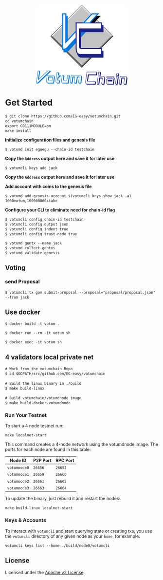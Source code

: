 <p align="center">
  <img src="./votum-logo.png" width="300">
</p>

# Get Started

```
$ git clone https://github.com/EG-easy/votumchain.git
cd votumchain
export GO111MODULE=on
make install
```

**Initialize configuration files and genesis file**
```
$ votumd init eguegu --chain-id testchain
```

**Copy the `Address` output here and save it for later use**
```
$ votumcli keys add jack
```

**Copy the `Address` output here and save it for later use**


**Add account with coins to the genesis file**

```
$ votumd add-genesis-account $(votumcli keys show jack -a) 1000votum,100000000stake
```


**Configure your CLI to eliminate need for chain-id flag**

```
$ votumcli config chain-id testchain
$ votumcli config output json
$ votumcli config indent true
$ votumcli config trust-node true
```

```
$ votumd gentx --name jack
$ votumd collect-gentxs
$ votumd validate-genesis
```


## Voting

### send Proposal 
```
$ votumcli tx gov submit-proposal --proposal="proposal/proposal.json" --from jack
```

## Use docker

```
$ docker build -t votum .
```

```
$ docker run --rm -it votum sh
```

```
$ docker exec -it votum sh
```

## 4 validators local private net

```
# Work from the votumchain Repo
$ cd $GOPATH/src/github.com/EG-easy/votumchain

# Build the linux binary in ./build
$ make build-linux

# Build votumchain/votumdnode image
$ make build-docker-votumdnode
```

### Run Your Testnet

To start a 4 node testnet run:

```
make localnet-start
```

This command creates a 4-node network using the votumdnode image.
The ports for each node are found in this table:

| Node ID | P2P Port | RPC Port |
| --------|-------|------|
| `votumnode0` | `26656` | `26657` |
| `votumnode1` | `26659` | `26660` |
| `votumnode2` | `26661` | `26662` |
| `votumnode3` | `26663` | `26664` |

To update the binary, just rebuild it and restart the nodes:

```
make build-linux localnet-start
```


### Keys & Accounts

To interact with `votumcli` and start querying state or creating txs, you use the
`votumcli` directory of any given node as your `home`, for example:

```shell
votumcli keys list --home ./build/node0/votumcli
```


## License
Licensed under the [Apache v2 License](LICENSE).
